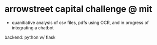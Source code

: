 # arrowstreet capital challenge @ mit
- quanitiative analysis of csv files, pdfs using OCR, and in progress of integrating a chatbot

backend: python w/ flask
